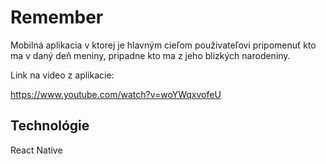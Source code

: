 # Remember

Mobilná aplikacia v ktorej je hlavným cieľom použivateľovi pripomenuť kto ma v daný deň meniny, pripadne kto ma z jeho blizkých narodeniny.

Link na video z aplikacie:

https://www.youtube.com/watch?v=woYWqxvofeU

## Technológie 

React Native
